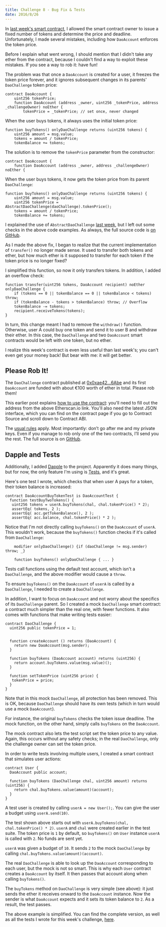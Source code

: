 ```yaml
---
title: Challenge 8 - Bug Fix & Tests
date: 2016/8/26
---
```


In [last week's smart contract](https://dao-challenge.herokuapp.com/2016/08/19/challenge-7/), I allowed the smart contract owner to issue a fixed number of tokens and determine the price and deadline. Unfortunately, I made several mistakes, including how `DaoAccount` enforces the token price.
<!-- more -->

Before I explain what went wrong, I should mention that I didn't take any ether from the contract, because I couldn't find a way to exploit these mistakes. If you see a way to rob it: have fun!

The problem was that once a `DaoAccount` is created for a user, it freezes the token price forever, and it ignores subsequent changes in its parents' `DaoChallenge` token price:


    contract DaoAccount {
	    uint256 tokenPrice;
	    function DaoAccount (address _owner, uint256 _tokenPrice, address _challengeOwner) noEther {
	    	tokenPrice = _tokenPrice; // set once, never changed

When the user buys tokens, it always uses the initial token price:

    function buyTokens() onlyDaoChallenge returns (uint256 tokens) {
		uint256 amount = msg.value;
		tokens = amount / tokenPrice;
		tokenBalance += tokens;

The solution is to remove the `tokenPrice` parameter from the constructor:

    contract DaoAccount {
	    function DaoAccount (address _owner, address _challengeOwner) noEther {

When the user buys tokens, it now gets the token price from its parent `DaoChallenge`:

    function buyTokens() onlyDaoChallenge returns (uint256 tokens) {
		uint256 amount = msg.value;
		uint256 tokenPrice = AbstractDaoChallenge(daoChallenge).tokenPrice();
		tokens = amount / tokenPrice;
		tokenBalance += tokens;

I explained the use of `AbstractDaoChallenge` [last week](https://dao-challenge.herokuapp.com/2016/08/19/challenge-7/), but I left out some checks in the above code examples. As always, the full source code is [on GitHub]([GitHub](https://github.com/Sjors/dao-challenge/tree/challenge-8)).

As I made the above fix, I began to realize that the current implementation of `transfer()` no longer made sense. It used to transfer both tokens and ether, but how much ether is it supposed to transfer for each token if the token price is no longer fixed?

I simplified this function, so now it only transfers tokens. In addition, I added an overflow check:

	function transfer(uint256 tokens, DaoAccount recipient) noEther onlyDaoChallenge {
		if (tokens == 0 || tokenBalance == 0 || tokenBalance < tokens) throw;
		if (tokenBalance - tokens > tokenBalance) throw; // Overflow
		tokenBalance -= tokens;
		recipient.receiveTokens(tokens);
	}

In turn, this change meant I had to remove the `withdraw()` function. Otherwise, user A could buy one token and send it to user B and withdraw their ether. In this case, the `DaoChallenge` and two `DaoAccount` smart contracts would be left with one token, but no ether.

I realize this week's contract is even less useful than last week's; you can't even get your money back! But bear with me: it will get better.

## Please Rob It!

The `DaoChallenge` contract published at [0x0xae42...6Abe](https://etherscan.io/address/0xae42990ad29747c9Ab0C16098b8c5393E53C6Abe) and its first `DaoAccount` are funded with about €100 worth of ether in total. Please rob them!

This earlier post explains [how to use the contract](https://medium.com/@dao.challenge/challenge-5-segregated-funds-usability-6e749badb24d#.hy9rb52lu): you'll need to fill out the address from the above Etherscan.io link. You'll also need the latest JSON interface, which you can find on the contract page if you go to Contract Source and scroll down to Contract ABI.

The [usual rules](https://medium.com/@dao.challenge/challenge-1-296cb5dab68f) apply. Most importantly: don’t go after me and my private keys. Even if you manage to rob only one of the two contracts, I’ll send you the rest. The full source is on [GitHub](https://github.com/Sjors/dao-challenge/tree/challenge-8).

## Dapple and Tests

Additionally, I added [Dapple](https://dapple.readthedocs.io/) to the project. Apparently it does many things, but for now, the only feature I'm using is [Tests](https://dapple.readthedocs.io/en/master/test/), and it's great.

Here's one test I wrote, which checks that when user A pays for a token, their token balance is increased:

	contract DaoAccountBuyTokenTest is DaoAccountTest {
   	  function testBuyTwoTokens() {
       uint256 tokens = userA.buyTokens(chal, chal.tokenPrice() * 2);
       assertEq( tokens, 2 );
       assertEq( acc.getTokenBalance(), 2 );
       assertEq( acc.balance, chal.tokenPrice() * 2 );

Notice that I'm not directly calling `buyTokens()` on the `DaoAccount` of `userA`. This wouldn't work, because the `buyTokens()` function checks if it's called from `DaoChallenge`:

		modifier onlyDaoChallenge() {if (daoChallenge != msg.sender) throw; _}

		function buyTokens() onlyDaoChallenge { ... }


Tests call functions using the default test account, which isn't a `DaoChallenge`, and the above modifier would cause a `throw`.

To ensure `buyTokens()` on the `DaoAccount` of `userA` is called by a `DaoChallenge`, I needed to create a `DaoChallenge`.

In addition, I want to focus on `DaoAccount` and not worry about the specifics of its `DaoChallenge` parent. So I created a mock `DaoChallenge` smart contract: a contract much simpler than the real one, with fewer functions. It also comes with functions that make writing tests easier:

	contract DaoChallenge {
	  uint256 public tokenPrice = 1;


	  function createAccount () returns (DaoAccount) {
	    return new DaoAccount(msg.sender);
	  }

	  function buyTokens (DaoAccount account) returns (uint256) {
	    return account.buyTokens.value(msg.value)();
	  }

	  function setTokenPrice (uint256 price) {
       tokenPrice = price;
  	  }
	}

Note that in this mock `DaoChallenge`, all protection has been removed. This is OK, because `DaoChallenge` should have its own tests (which in turn would use a mock `DaoAccount`).

For instance, the original `buyTokens` checks the token issue deadline. The mock function, on the other hand, simply calls `buyTokens` on the `DaoAccount`.

The mock contract also lets the test script set the token price to any value. Again, this occurs without any safety checks; in the real `DaoChallenge`, only the challenge owner can set the token price.

In order to write tests involving multiple users, I created a smart contract that simulates user actions:

	contract User {
	  DaoAccount public account;

	  function buyTokens (DaoChallenge chal, uint256 amount) returns (uint256) {
	    return chal.buyTokens.value(amount)(account);
	  }
	}

A test user is created by calling `userA = new User();`. You can give the user a budget using `userA.send(10)`.

The test shown above starts out with `userA.buyTokens(chal, chal.tokenPrice() * 2)`. `userA` and `chal` were created earlier in the test suite. The token price is `1` by default, so `buyTokens()` on `User` instance `userA` is called with `2`. No funds are sent yet.

`userA` was given a budget of `10`. It sends `2` to the mock `DaoChallenge` by calling `chal.buyTokens.value(amount)(account)`.

The real `DaoChallenge` is able to look up the `DaoAccount` corresponding to each user, but the mock is not so smart. This is why each `User` contract creates a `DaoAccount` by itself. It then passes that account along when calling `buyTokens()`.

The `buyTokens` method on `DaoChallenge` is very simple (see above): it just sends the ether it receives onward to the `DaoAccount` instance. Now the sender is what `DaoAccount` expects and it sets its token balance to `2`. As a result, the test passes.

The above example is simplified. You can find the complete version, as well as all the tests I wrote for this week's challenge, [here](https://github.com/Sjors/dao-challenge/blob/challenge-8/contracts/dao-account-spec.sol).
